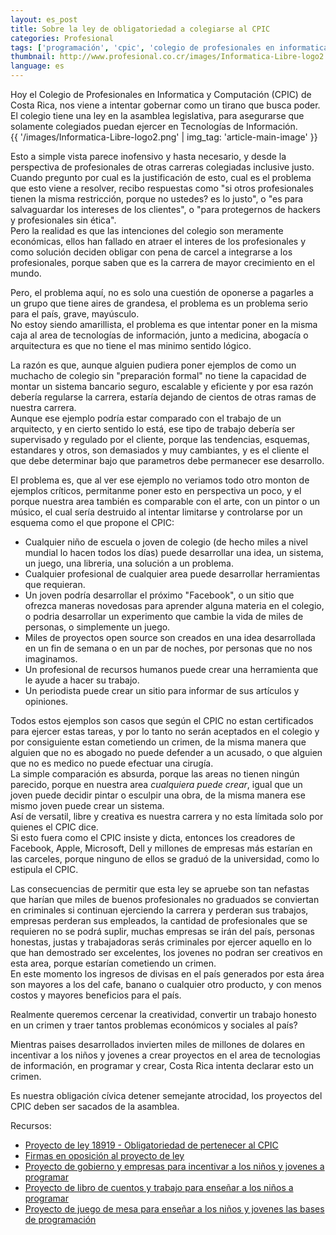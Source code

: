 ```yaml
---
layout: es_post
title: Sobre la ley de obligatoriedad a colegiarse al CPIC
categories: Profesional
tags: ['programación', 'cpic', 'colegio de profesionales en informatica y computación', 'ley']
thumbnail: http://www.profesional.co.cr/images/Informatica-Libre-logo2.png
language: es
---
```

Hoy el Colegio de Profesionales en Informatica y Computación (CPIC) de
Costa Rica, nos viene a intentar gobernar como un tirano que busca
poder.  
El colegio tiene una ley en la asamblea legislativa, para asegurarse que
solamente colegiados puedan ejercer en Tecnologías de Información.  
{{ '/images/Informatica-Libre-logo2.png' | img_tag: 'article-main-image' }}

Esto a simple vista parece inofensivo y hasta necesario, y desde la
perspectiva de profesionales de otras carreras colegiadas inclusive
justo.  
Cuando pregunto por cual es la justificación de esto, cual es el
problema que esto viene a resolver, recibo respuestas como "si otros
profesionales tienen la misma restricción, porque no ustedes? es lo
justo", o "es para salvaguardar los intereses de los clientes", o "para
protegernos de hackers y profesionales sin ética".  
Pero la realidad es que las intenciones del colegio son meramente
económicas, ellos han fallado en atraer el interes de los profesionales
y como solución deciden obligar con pena de carcel a integrarse a los
profesionales, porque saben que es la carrera de mayor crecimiento en el
mundo.  

Pero, el problema aquí, no es solo una cuestión de oponerse a pagarles a
un grupo que tiene aires de grandesa, el problema es un problema serio
para el país, grave, mayúsculo.  
No estoy siendo amarillista, el problema es que intentar poner en la
misma caja al area de tecnologías de información, junto a medicina,
abogacía o arquitectura es que no tiene el mas minimo sentido lógico.  

La razón es que, aunque alguien pudiera poner ejemplos de como un
muchacho de colegio sin "preparación formal" no tiene la capacidad de
montar un sistema bancario seguro, escalable y eficiente y por esa razón
debería regularse la carrera, estaría dejando de cientos de otras ramas
de nuestra carrera.  
Aunque ese ejemplo podría estar comparado con el trabajo de un
arquitecto, y en cierto sentido lo está, ese tipo de trabajo debería ser
supervisado y regulado por el cliente, porque las tendencias, esquemas,
estandares y otros, son demasiados y muy cambiantes, y es el cliente el
que debe determinar bajo que parametros debe permanecer ese desarrollo.  

El problema es, que al ver ese ejemplo no veriamos todo otro monton de
ejemplos críticos, permitanme poner esto en perspectiva un poco, y el
porque nuestra area también es comparable con el arte, con un pintor o
un músico, el cual sería destruido al intentar limitarse y controlarse
por un esquema como el que propone el CPIC:  

- Cualquier niño de escuela o joven de colegio (de hecho miles a nivel
  mundial lo hacen todos los días) puede desarrollar una idea, un
sistema, un juego, una libreria, una solución a un problema.
- Cualquier profesional de cualquier area puede desarrollar herramientas
  que requieran.
- Un joven podría desarrollar el próximo "Facebook", o un sitio que
  ofrezca maneras novedosas para aprender alguna materia en el colegio,
o podria desarrollar un experimento que cambie la vida de miles de
personas, o simplemente un juego.
- Miles de proyectos open source son creados en una idea desarrollada en
  un fin de semana o en un par de noches, por personas que no nos
imaginamos.
- Un profesional de recursos humanos puede crear una herramienta que le
  ayude a hacer su trabajo.
- Un periodista puede crear un sitio para informar de sus artículos y
  opiniones.

Todos estos ejemplos son casos que según el CPIC no estan certificados
para ejercer estas tareas, y por lo tanto no serán aceptados en el
colegio y por consiguiente estan cometiendo un crimen, de la misma
manera que alguien que no es abogado no puede defender a un acusado, o
que alguien que no es medico no puede efectuar una cirugía.  
La simple comparación es absurda, porque las areas no tienen ningún
parecido, porque en nuestra area _cualquiera puede crear_, igual que un
joven puede decidir pintar o esculpir una obra, de la misma manera ese
mismo joven puede crear un sistema.  
Así de versatil, libre y creativa es nuestra carrera y no esta límitada
solo por quienes el CPIC dice.  
Si esto fuera como el CPIC insiste y dicta, entonces los creadores de
Facebook, Apple, Microsoft, Dell y millones de empresas más estarían en
las carceles, porque ninguno de ellos se graduó de la universidad,
como lo estipula el CPIC.  

Las consecuencias de permitir que esta ley se apruebe son tan nefastas
que harían que miles de buenos profesionales no graduados se conviertan
en criminales si continuan ejerciendo la carrera y perderan sus
trabajos, empresas perderan sus empleados, la cantidad de profesionales
que se requieren no se podrá suplir, muchas empresas se irán del país,
personas honestas, justas y trabajadoras serás criminales por ejercer
aquello en lo que han demostrado ser excelentes, los jovenes no podran
ser creativos en esta area, porque estarían cometiendo un crimen.  
En este momento los ingresos de divisas en el país generados por esta
área son mayores a los del cafe, banano o cualquier otro producto, y con
menos costos y mayores beneficios para el país.  

Realmente queremos cercenar la creatividad, convertir un trabajo
honesto en un crimen y traer tantos problemas económicos y sociales al
país?  

Mientras paises desarrollados invierten miles de millones de dolares en
incentivar a los niños y jovenes a crear proyectos en el area de
tecnologias de información, en programar y crear, Costa Rica intenta
declarar esto un crimen.  

Es nuestra obligación cívica detener semejante atrocidad, los proyectos
del CPIC deben ser sacados de la asamblea.  

Recursos:  

- [Proyecto de ley 18919 - Obligatoriedad de pertenecer al
  CPIC](http://www.asamblea.go.cr/sil_access/ver_texto_base.aspx?Numero_Proyecto=18919)
- [Firmas en oposición al proyecto de
  ley](https://secure.avaaz.org/es/petition/Diputados_de_la_Comision_de_Asuntos_Sociales_Asamblea_Legislativa_No_a_la_obligatoriedad_a_pertenecer_al_CPIC_Expediente/?shSIUcb)
- [Proyecto de gobierno y empresas para incentivar a los niños y jovenes a
  programar](http://code.org)
- [Proyecto de libro de cuentos y trabajo para enseñar a los niños a
  programar](http://www.helloruby.com)
- [Proyecto de juego de mesa para enseñar a los niños y jovenes las
  bases de programación](http://www.codemonkeyplanet.com)
